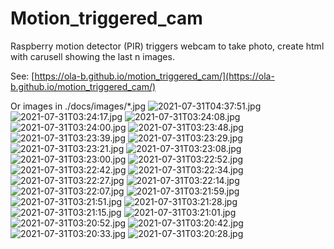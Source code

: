 # Motion_triggered_cam
Raspberry motion detector (PIR) triggers webcam to take photo, create html with carusell showing the last n images.

See: [https://ola-b.github.io/motion_triggered_cam/](https://ola-b.github.io/motion_triggered_cam/)


Or images in ./docs/images/*.jpg
![2021-07-31T04:37:51.jpg](https://github.com/Ola-B/motion_triggered_cam/blob/main/docs/images/2021-07-31T04:37:51.jpg "2021-07-31T04:37:51.jpg")
![2021-07-31T03:24:17.jpg](https://github.com/Ola-B/motion_triggered_cam/blob/main/docs/images/2021-07-31T03:24:17.jpg "2021-07-31T03:24:17.jpg")
![2021-07-31T03:24:08.jpg](https://github.com/Ola-B/motion_triggered_cam/blob/main/docs/images/2021-07-31T03:24:08.jpg "2021-07-31T03:24:08.jpg")
![2021-07-31T03:24:00.jpg](https://github.com/Ola-B/motion_triggered_cam/blob/main/docs/images/2021-07-31T03:24:00.jpg "2021-07-31T03:24:00.jpg")
![2021-07-31T03:23:48.jpg](https://github.com/Ola-B/motion_triggered_cam/blob/main/docs/images/2021-07-31T03:23:48.jpg "2021-07-31T03:23:48.jpg")
![2021-07-31T03:23:39.jpg](https://github.com/Ola-B/motion_triggered_cam/blob/main/docs/images/2021-07-31T03:23:39.jpg "2021-07-31T03:23:39.jpg")
![2021-07-31T03:23:29.jpg](https://github.com/Ola-B/motion_triggered_cam/blob/main/docs/images/2021-07-31T03:23:29.jpg "2021-07-31T03:23:29.jpg")
![2021-07-31T03:23:21.jpg](https://github.com/Ola-B/motion_triggered_cam/blob/main/docs/images/2021-07-31T03:23:21.jpg "2021-07-31T03:23:21.jpg")
![2021-07-31T03:23:08.jpg](https://github.com/Ola-B/motion_triggered_cam/blob/main/docs/images/2021-07-31T03:23:08.jpg "2021-07-31T03:23:08.jpg")
![2021-07-31T03:23:00.jpg](https://github.com/Ola-B/motion_triggered_cam/blob/main/docs/images/2021-07-31T03:23:00.jpg "2021-07-31T03:23:00.jpg")
![2021-07-31T03:22:52.jpg](https://github.com/Ola-B/motion_triggered_cam/blob/main/docs/images/2021-07-31T03:22:52.jpg "2021-07-31T03:22:52.jpg")
![2021-07-31T03:22:42.jpg](https://github.com/Ola-B/motion_triggered_cam/blob/main/docs/images/2021-07-31T03:22:42.jpg "2021-07-31T03:22:42.jpg")
![2021-07-31T03:22:34.jpg](https://github.com/Ola-B/motion_triggered_cam/blob/main/docs/images/2021-07-31T03:22:34.jpg "2021-07-31T03:22:34.jpg")
![2021-07-31T03:22:27.jpg](https://github.com/Ola-B/motion_triggered_cam/blob/main/docs/images/2021-07-31T03:22:27.jpg "2021-07-31T03:22:27.jpg")
![2021-07-31T03:22:14.jpg](https://github.com/Ola-B/motion_triggered_cam/blob/main/docs/images/2021-07-31T03:22:14.jpg "2021-07-31T03:22:14.jpg")
![2021-07-31T03:22:07.jpg](https://github.com/Ola-B/motion_triggered_cam/blob/main/docs/images/2021-07-31T03:22:07.jpg "2021-07-31T03:22:07.jpg")
![2021-07-31T03:21:59.jpg](https://github.com/Ola-B/motion_triggered_cam/blob/main/docs/images/2021-07-31T03:21:59.jpg "2021-07-31T03:21:59.jpg")
![2021-07-31T03:21:51.jpg](https://github.com/Ola-B/motion_triggered_cam/blob/main/docs/images/2021-07-31T03:21:51.jpg "2021-07-31T03:21:51.jpg")
![2021-07-31T03:21:28.jpg](https://github.com/Ola-B/motion_triggered_cam/blob/main/docs/images/2021-07-31T03:21:28.jpg "2021-07-31T03:21:28.jpg")
![2021-07-31T03:21:15.jpg](https://github.com/Ola-B/motion_triggered_cam/blob/main/docs/images/2021-07-31T03:21:15.jpg "2021-07-31T03:21:15.jpg")
![2021-07-31T03:21:01.jpg](https://github.com/Ola-B/motion_triggered_cam/blob/main/docs/images/2021-07-31T03:21:01.jpg "2021-07-31T03:21:01.jpg")
![2021-07-31T03:20:52.jpg](https://github.com/Ola-B/motion_triggered_cam/blob/main/docs/images/2021-07-31T03:20:52.jpg "2021-07-31T03:20:52.jpg")
![2021-07-31T03:20:42.jpg](https://github.com/Ola-B/motion_triggered_cam/blob/main/docs/images/2021-07-31T03:20:42.jpg "2021-07-31T03:20:42.jpg")
![2021-07-31T03:20:33.jpg](https://github.com/Ola-B/motion_triggered_cam/blob/main/docs/images/2021-07-31T03:20:33.jpg "2021-07-31T03:20:33.jpg")
![2021-07-31T03:20:28.jpg](https://github.com/Ola-B/motion_triggered_cam/blob/main/docs/images/2021-07-31T03:20:28.jpg "2021-07-31T03:20:28.jpg")
